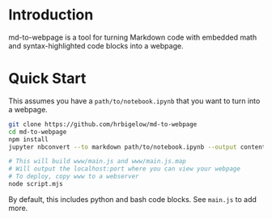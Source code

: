 # Introduction

md-to-webpage is a tool for turning Markdown code with embedded math and
syntax-highlighted code blocks into a webpage.

# Quick Start

This assumes you have a `path/to/notebook.ipynb` that you want to turn into a
webpage.

```bash
git clone https://github.com/hrbigelow/md-to-webpage
cd md-to-webpage
npm install
jupyter nbconvert --to markdown path/to/notebook.ipynb --output content.md

# This will build www/main.js and www/main.js.map
# Will output the localhost:port where you can view your webpage
# To deploy, copy www to a webserver
node script.mjs
```

By default, this includes python and bash code blocks.  See `main.js` to add more. 

